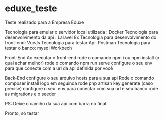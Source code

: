 # eduxe_teste
Teste realizado para a Empresa Eduxe

Tecnologia para emular o servidor local utilizada : Docker
Tecnologia para desenvolvimento da api : Laravel 8x
Tecnologia para desenvolvimento do front-end: VueJs
Tecnologia para testar Api: Postman
Tecnologia para testar o banco: mysql Workbech

Front-End
Ao executar o front-end rode o comando npm i ou npm install (o qual achar melhor)
rode o comando npm run serve
configure o seu env para que conecte com a url da api definida por você

Back-End
configure o seu arquivo hosts para a sua api
Rode o comando composer install
logo em seguinda rode php artisan key:generate (caso precise)
configure o seu .env para conectar com sua url e seu banco
rode as migrations e o seeder

PS: Deixe o camiho da sua api com barra no final

Pronto, só testar
